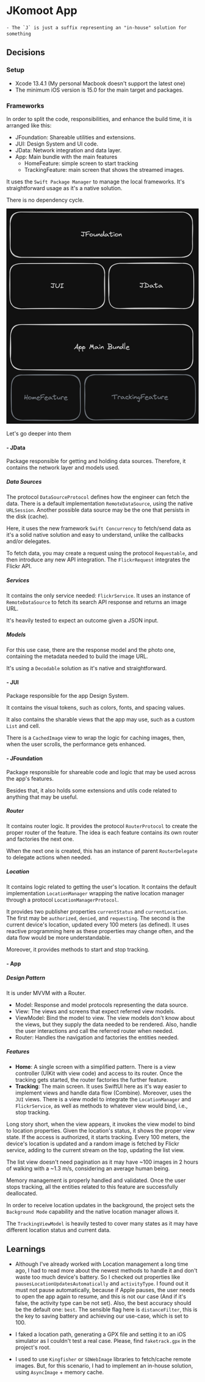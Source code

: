 # JKomoot App

```
- The `J` is just a suffix representing an "in-house" solution for something
```

## Decisions

### Setup

- Xcode 13.4.1 (My personal Macbook doesn't support the latest one)
- The minimum iOS version is 15.0 for the main target and packages.

### Frameworks

In order to split the code, responsibilities, and enhance the build time, it is arranged like this:

- JFoundation: Shareable utilities and extensions.
- JUI: Design System and UI code.
- JData: Network integration and data layer.
- App: Main bundle with the main features
    - HomeFeature: simple screen to start tracking
    - TrackingFeature: main screen that shows the streamed images.

It uses the `Swift Package Manager` to manage the local frameworks. It's straightforward usage as it's a native solution.

There is no dependency cycle.

![Packages](packages.png)

Let's go deeper into them

#### - JData

Package responsible for getting and holding data sources. Therefore, it contains the network layer and models used.

##### Data Sources

The protocol `DataSourceProtocol` defines how the engineer can fetch the data. There is a default implementation `RemoteDataSource`, using the native `URLSession`. Another possible data source may be the one that persists in the disk (cache).

Here, it uses the new framework `Swift Concurrency` to fetch/send data as it's a solid native solution and easy to understand, unlike the callbacks and/or delegates.

To fetch data, you may create a request using the protocol `Requestable`, and then introduce any new API integration. The `FlickrRequest` integrates the Flickr API.

##### Services

It contains the only service needed: `FlickrService`. It uses an instance of `RemoteDataSource` to fetch its search API response and returns an image URL.

It's heavily tested to expect an outcome given a JSON input.

##### Models

For this use case, there are the response model and the photo one, containing the metadata needed to build the image URL.

It's using a `Decodable` solution as it's native and straightforward.

#### - JUI

Package responsible for the app Design System.

It contains the visual tokens, such as colors, fonts, and spacing values.

It also contains the sharable views that the app may use, such as a custom `List` and cell.

There is a `CachedImage` view to wrap the logic for caching images, then, when the user scrolls, the performance gets enhanced.

#### - JFoundation

Package responsible for shareable code and logic that may be used across the app's features.

Besides that, it also holds some extensions and utils code related to anything that may be useful.

##### Router

It contains router logic. It provides the protocol `RouterProtocol` to create the proper router of the feature. The idea is each feature contains its own router and factories the next one.

When the next one is created, this has an instance of parent `RouterDelegate` to delegate actions when needed.

##### Location

It contains logic related to getting the user's location. It contains the default implementation `LocationManager` wrapping the native location manager through a protocol `LocationManagerProtocol`.

It provides two publisher properties `currentStatus` and `currentLocation`. The first may be `authorized`, `denied`, and `requesting`. The second is the current device's location, updated every 100 meters (as defined). It uses reactive programming here as these properties may change often, and the data flow would be more understandable.

Moreover, it provides methods to start and stop tracking.

#### - App

##### Design Pattern

It is under MVVM with a Router.

- Model: Response and model protocols representing the data source.
- View: The views and screens that expect referred view models.
- ViewModel: Bind the model to view. The view models don't know about the views, but they supply the data needed to be rendered. Also, handle the user interactions and call the referred router when needed.
- Router: Handles the navigation and factories the entities needed.

##### Features

- **Home**: A single screen with a simplified pattern. There is a view controller (UIKit with view code) and access to its router. Once the tracking gets started, the router factories the further feature.
- **Tracking**: The main screen. It uses SwiftUI here as it's way easier to implement views and handle data flow (Combine). Moreover, uses the `JUI` views. There is a view model to integrate the `LocationManager` and `FlickrService`, as well as methods to whatever view would bind, i.e., stop tracking.

Long story short, when the view appears, it invokes the view model to bind to location properties. Given the location's status, it shows the proper view state. If the access is authorized, it starts tracking. Every 100 meters, the device's location is updated and a random image is fetched by Flickr service, adding to the current stream on the top, updating the list view.

The list view doesn't need pagination as it may have ~100 images in 2 hours of walking with a ~1.3 m/s, considering an average human being.

Memory management is properly handled and validated. Once the user stops tracking, all the entities related to this feature are successfully deallocated.

In order to receive location updates in the background, the project sets the `Background Mode` capability and the native location manager allows it.

The `TrackingViewModel` is heavily tested to cover many states as it may have different location status and current data.

## Learnings
- Although I've already worked with Location management a long time ago, I had to read more about the newest methods to handle it and don't waste too much device's battery. So I checked out properties like `pausesLocationUpdatesAutomatically` and `activityType`. I found out it must not pause automatically, because if Apple pauses, the user needs to open the app again to resume, and this is not our case (And if it's false, the activity type can be not set). Also, the best accuracy should be the default one: `best`. The sensible flag here is `distanceFilter`, this is the key to saving battery and achieving our use-case, which is set to 100.

- I faked a location path, generating a GPX file and setting it to an iOS simulator as I couldn't test a real case. Please, find `faketrack.gpx` in the project's root.

- I used to use `Kingfisher` or `SDWebImage` libraries to fetch/cache remote images. But, for this scenario, I had to implement an in-house solution, using `AsyncImage` + memory cache.
